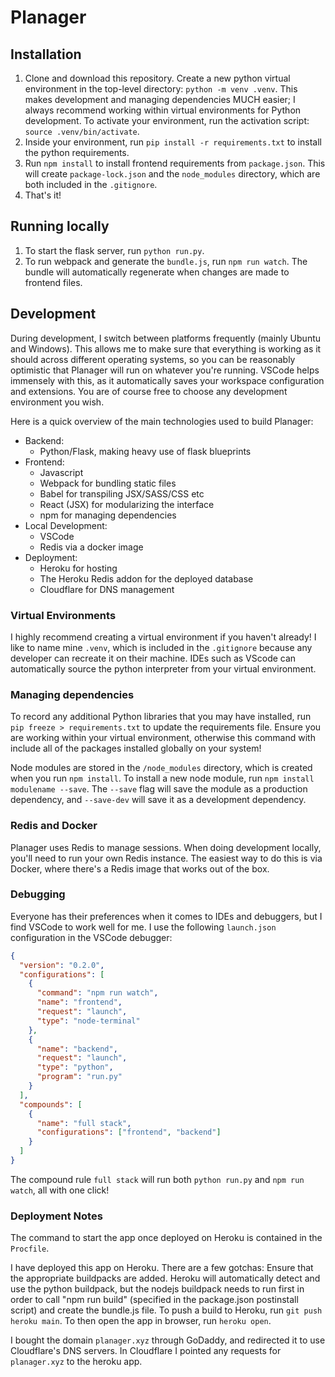 # Planager

## Installation

1. Clone and download this repository. Create a new python virtual environment
   in the top-level directory: `python -m venv .venv`. This makes development
   and managing dependencies MUCH easier; I always recommend working within
   virtual environments for Python development. To activate your environment,
   run the activation script: `source .venv/bin/activate`.
2. Inside your environment, run `pip install -r requirements.txt` to install the
   python requirements.
3. Run `npm install` to install frontend requirements from `package.json`. This
   will create `package-lock.json` and the `node_modules` directory, which are
   both included in the `.gitignore`.
4. That's it!

## Running locally

1. To start the flask server, run `python run.py`.
2. To run webpack and generate the `bundle.js`, run `npm run watch`. The bundle
   will automatically regenerate when changes are made to frontend files.

## Development

During development, I switch between platforms frequently (mainly Ubuntu and
Windows). This allows me to make sure that everything is working as it should
across different operating systems, so you can be reasonably optimistic that
Planager will run on whatever you're running. VSCode helps immensely with this,
as it automatically saves your workspace configuration and extensions. You are
of course free to choose any development environment you wish.

Here is a quick overview of the main technologies used to build Planager:

- Backend:
  - Python/Flask, making heavy use of flask blueprints
- Frontend:
  - Javascript
  - Webpack for bundling static files
  - Babel for transpiling JSX/SASS/CSS etc
  - React (JSX) for modularizing the interface
  - npm for managing dependencies
- Local Development:
  - VSCode
  - Redis via a docker image
- Deployment:
  - Heroku for hosting
  - The Heroku Redis addon for the deployed database
  - Cloudflare for DNS management

### Virtual Environments

I highly recommend creating a virtual environment if you haven't already! I like
to name mine `.venv`, which is included in the `.gitignore` because any
developer can recreate it on their machine. IDEs such as VScode can
automatically source the python interpreter from your virtual environment.

### Managing dependencies

To record any additional Python libraries that you may have installed, run
`pip freeze > requirements.txt` to update the requirements file. Ensure you are
working within your virtual environment, otherwise this command with include all
of the packages installed globally on your system!

Node modules are stored in the `/node_modules` directory, which is created when
you run `npm install`. To install a new node module, run
`npm install modulename --save`. The `--save` flag will save the module as a
production dependency, and `--save-dev` will save it as a development
dependency.

### Redis and Docker

Planager uses Redis to manage sessions. When doing development locally, you'll
need to run your own Redis instance. The easiest way to do this is via Docker,
where there's a Redis image that works out of the box.

### Debugging

Everyone has their preferences when it comes to IDEs and debuggers, but I find
VSCode to work well for me. I use the following `launch.json` configuration in
the VSCode debugger:

```json
{
  "version": "0.2.0",
  "configurations": [
    {
      "command": "npm run watch",
      "name": "frontend",
      "request": "launch",
      "type": "node-terminal"
    },
    {
      "name": "backend",
      "request": "launch",
      "type": "python",
      "program": "run.py"
    }
  ],
  "compounds": [
    {
      "name": "full stack",
      "configurations": ["frontend", "backend"]
    }
  ]
}
```

The compound rule `full stack` will run both `python run.py` and
`npm run watch`, all with one click!

### Deployment Notes

The command to start the app once deployed on Heroku is contained in the
`Procfile`.

I have deployed this app on Heroku. There are a few gotchas: Ensure that the
appropriate buildpacks are added. Heroku will automatically detect and use the
python buildpack, but the nodejs buildpack needs to run first in order to call
"npm run build" (specified in the package.json postinstall script) and create
the bundle.js file. To push a build to Heroku, run `git push heroku main`. To
then open the app in browser, run `heroku open`.

I bought the domain `planager.xyz` through GoDaddy, and redirected it to use
Cloudflare's DNS servers. In Cloudflare I pointed any requests for
`planager.xyz` to the heroku app.
